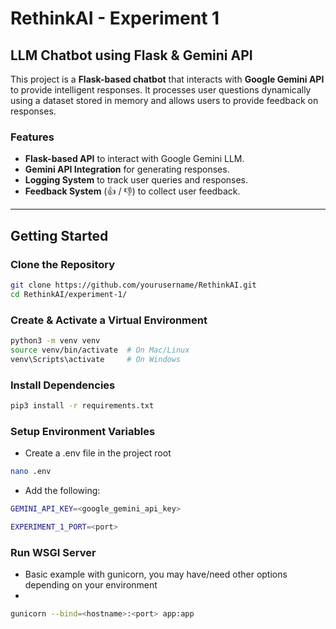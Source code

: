 # RethinkAI - Experiment 1

## LLM Chatbot using Flask & Gemini API

This project is a **Flask-based chatbot** that interacts with **Google Gemini API** to provide intelligent responses. It processes user questions dynamically using a dataset stored in memory and allows users to provide feedback on responses.

###  Features

- **Flask-based API** to interact with Google Gemini LLM.
- **Gemini API Integration** for generating responses.
- **Logging System** to track user queries and responses.
- **Feedback System** (👍 / 👎) to collect user feedback.

---

## Getting Started

### Clone the Repository

```sh
git clone https://github.com/yourusername/RethinkAI.git
cd RethinkAI/experiment-1/

```

### Create & Activate a Virtual Environment

```sh
python3 -m venv venv
source venv/bin/activate  # On Mac/Linux
venv\Scripts\activate     # On Windows
```

### Install Dependencies

```sh
pip3 install -r requirements.txt
```

### Setup Environment Variables

- Create a .env file in the project root

```sh
nano .env
```

- Add the following:

```sh
GEMINI_API_KEY=<google_gemini_api_key>

EXPERIMENT_1_PORT=<port>
```

### Run WSGI Server

- Basic example with gunicorn, you may have/need other options depending on your environment
- 
```sh
gunicorn --bind=<hostname>:<port> app:app
```